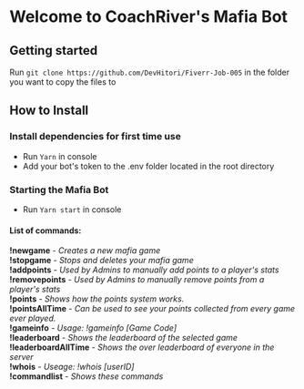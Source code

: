 # Welcome to CoachRiver's Mafia Bot

## Getting started
Run `git clone https://github.com/DevHitori/Fiverr-Job-005` in the folder you want to copy the files to

## How to Install
### Install dependencies for first time use
+ Run `Yarn` in console
+ Add your bot's token to the .env folder located in the root directory
### Starting the Mafia Bot
+ Run `Yarn start` in console

#### List of commands:
   **!newgame** - *Creates a new mafia game*  
   **!stopgame** - *Stops and deletes your mafia game*  
   **!addpoints** - *Used by Admins to manually add points to a player's stats*  
   **!removepoints** - *Used by Admins to manually remove points from a player's stats*  
   **!points** - *Shows how the points system works.*  
   **!pointsAllTime** - *Can be used to see your points collected from every game ever played.*  
   **!gameinfo** - *Usage: !gameinfo [Game Code]*  
   **!leaderboard** - *Shows the leaderboard of the selected game*  
   **!leaderboardAllTime** - *Shows the over leaderboard of everyone in the server*  
   **!whois** - *Useage: !whois [userID]*  
   **!commandlist** - *Shows these commands*  
